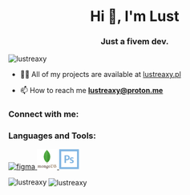 <h1 align="center">Hi 👋, I'm Lust</h1>
<h3 align="center">Just a fivem dev.</h3>

<p align="left"> <img src="https://komarev.com/ghpvc/?username=lustreaxy&label=Profile%20views&color=0e75b6&style=flat" alt="lustreaxy" /> </p>

- 👨‍💻 All of my projects are available at [lustreaxy.pl](lustreaxy.pl)

- 📫 How to reach me **lustreaxy@proton.me**

<h3 align="left">Connect with me:</h3>
<p align="left">
</p>

<h3 align="left">Languages and Tools:</h3>
<p align="left"> <a href="https://www.figma.com/" target="_blank" rel="noreferrer"> <img src="https://www.vectorlogo.zone/logos/figma/figma-icon.svg" alt="figma" width="40" height="40"/> </a> <a href="https://www.mongodb.com/" target="_blank" rel="noreferrer"> <img src="https://raw.githubusercontent.com/devicons/devicon/master/icons/mongodb/mongodb-original-wordmark.svg" alt="mongodb" width="40" height="40"/> </a> <a href="https://www.photoshop.com/en" target="_blank" rel="noreferrer"> <img src="https://raw.githubusercontent.com/devicons/devicon/master/icons/photoshop/photoshop-line.svg" alt="photoshop" width="40" height="40"/> </a> </p>

<p><img align="left" src="https://github-readme-stats.vercel.app/api/top-langs?username=lustreaxy&show_icons=true&locale=en&layout=compact" alt="lustreaxy" /></p>

<p>&nbsp;<img align="center" src="https://github-readme-stats.vercel.app/api?username=lustreaxy&show_icons=true&locale=en" alt="lustreaxy" /></p>
